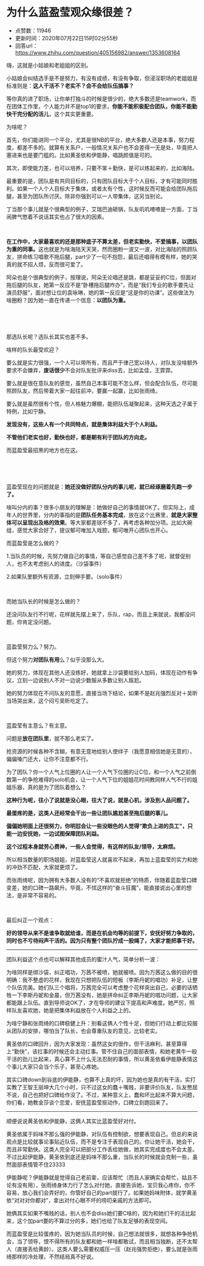 # 为什么蓝盈莹观众缘很差？
- 点赞数：11946
- 更新时间：2020年07月22日15时02分55秒
- 回答url：https://www.zhihu.com/question/405156982/answer/1353608164
<body>
 <p data-pid="9Yf1ZuET">嗨，这就是小姑娘和老姐姐的区别。</p>
 <p data-pid="D-Xfplvu">小姑娘会纠结选手是不是努力，有没有成绩，有没有争取，但浸淫职场的老姐姐是标准则是：<b>这人干活不？老实不？会不会给队伍搞事？</b></p>
 <p data-pid="3zOLW4Dn">等你真的进了职场，让你单打独斗的时候是很少的，绝大多数还是teamwork，而在团体工作里，个人能力并不是top1的要求，<b>你能不能积极配合团队，你能不能勤快干完分配的活儿</b>，这个其实更重要。</p>
 <p data-pid="eyemmGGd">为啥呢？</p>
 <p data-pid="iRHDRnpW">首先，你们能进同一个平台，尤其是很NB的平台，绝大多数人还是本事，努力程度，都差不多的。就算有关系户，一般情况关系户也不会差得一无是处，毕竟把人塞进来也是要门槛的。比如黄圣依和伊能静，唱跳颜值是可的。</p>
 <p data-pid="4QumBJix">其次，即使能力差，也可以培养，只要不笨＋勤快，是可以练起来的，比如海陆。</p>
 <p data-pid="0L4saUMO">最重要的是，团队是有共同目标的，只有团队目标大于个人目标，才有可能同时胜利。如果一个人个人目标大于集体，或者太有个性，这时候反而可能会给团队拖后腿，甚至为团队所讨厌。除非你强到可以一人带集体，这另当别论。</p>
 <p data-pid="90lJjqex">丁当那个事儿就是个很典型的例子，艾瑞巴迪砸锅，队友叽叽喳喳是一方面，丁当闹脾气憋着不说话其实也占了很大的因素。</p>
 <p class="ztext-empty-paragraph"><br></p>
 <p data-pid="qAzJpgyU"><b>在工作中，大家最喜欢的还是那种底子不算太差，但老实勤快，不爱搞事，以团队为重的同事。</b>这也就是为啥海陆天天哭，然而圈粉一波又一波，对比海陆的照顾队友，拼命练习唱歌不拖后腿，part少了一句不抱怨，最后还唱得有模有样，她的哭真的就不招人烦，反而很可爱了。</p>
 <p data-pid="RPn1iEJ5">阿朵也是个很典型的例子，按理说，阿朵无论唱还是跳，都是妥妥的C位，但面对拖后腿的队友，她第一反应不是“卧槽拖后腿咋办”，而是“我们专业的歌手要先让演员舒服”，面对想让位的袁咏琳，她的第一反应是“这是你的功课”。这些做法为啥圈粉？因为她一直在传递一个信息：<b>以团队为重。</b></p>
 <p class="ztext-empty-paragraph"><br></p>
 <p class="ztext-empty-paragraph"><br></p>
 <p data-pid="Zdcvye7k">那选队长呢？选队长其实也差不多。</p>
 <p data-pid="SA6D6tIa">啥样的队长最受欢迎？</p>
 <p data-pid="SP8WhGCk">要么就是实力很强，一个人可以带所有，而且严于律己宽以待人，对队友没啥额外要求不会嫌弃，<b>废话很少</b>不会对队友批评来diss去，比如孟佳，王霏霏。</p>
 <p data-pid="-DZA2muk">要么就是很在意队友的感觉，虽然自己本事可能不怎么样，但会配合队伍，尽可能照顾队友，然后带着大家一起往前冲，要赢一起赢，比如张雨绮。</p>
 <p data-pid="Sn7W9MYp">要么就是虽然很有个性，但人格魅力爆棚，能把队伍凝聚起来，这种天选之子属于特例，比如宁静。</p>
 <p data-pid="ZQVv6yjL"><b>发现没有，这些人有一个共同特点，就是集体利益大于个人利益。</b></p>
 <p data-pid="B2k62sc-"><b>不管他们老实也好，勤快也好，都是朝有利于团队的方向走。</b></p>
 <p data-pid="hFYjvjm_">而蓝盈莹最招黑的地方也在这。</p>
 <p class="ztext-empty-paragraph"><br></p>
 <p class="ztext-empty-paragraph"><br></p>
 <p data-pid="82RuNLDx">蓝盈莹现在的问题就是：<b>她还没做好团队分内的事儿呢，就已经琢磨着先跑一步了。</b></p>
 <p data-pid="vDzSPOXl">啥叫分内的事？很多小朋友的理解是：她做好自己的事情就OK了。但实际上，成年人的世界里，分内的事指的是<b>团队任务基本完成</b>，放在这个比赛里，<b>就是大家整体可以呈现出及格的效果</b>。等大家都差球不多了，再考虑各种加分项。比如大碗组，感觉大家合好了，提议郁可唯加入戏腔，郁可唯开心团队也开心。</p>
 <p data-pid="sZ2JYQ8O">而蓝盈莹是怎么做的？</p>
 <p data-pid="zACEgHOW">1.当队员的时候，先努力做自己的事情，等自己感觉自己差不多了呢，就督促别人，也不太考虑别人的进度。（沙袋事件）</p>
 <p data-pid="1mJJIceH">2.如果队里额外有资源，立刻伸手要。（solo事件）</p>
 <p class="ztext-empty-paragraph"><br></p>
 <p data-pid="gQvWnWrK">而她当队长的时候是怎么做的？</p>
 <p data-pid="I88IVhrZ">还没问队友行不行呢，花样就先摆上来了，乐队，rap，而且上来就说，我都没问题，你肯定没问题。</p>
 <p class="ztext-empty-paragraph"><br></p>
 <p data-pid="Ie_h-p_7">蓝盈莹努力么？努力。</p>
 <p data-pid="jhNzP0Cz">但这个努力<b>对团队有用</b>么？似乎没那么大。</p>
 <p data-pid="GMgVP9SV">她的努力，体现在其他人还没练好，她就拿上沙袋要给别人加码，体现在动作有争议，立刻一边说别人不对一边说少数服从多数让别人尴尬。</p>
 <p data-pid="1bScRYv8">她的努力体现在不问队友的意愿，直接当场下结论，如果不是赵兆强烈反对＋吴昕当场哭出来，这个闷亏吴昕吃定了。</p>
 <p class="ztext-empty-paragraph"><br></p>
 <p data-pid="6m_pDerQ">蓝盈莹有主意么？有主意。</p>
 <p data-pid="WY1vhXND">问题是<b>放在团队里</b>，就不那么老实了。</p>
 <p data-pid="7Xj0F1AL">抢资源的时候各种不含糊，有意无意地给别人使绊子（我愿意相信她是无意的），偏偏嗓门还大，让你不注意都不行。</p>
 <p data-pid="O8GYOGEm">为了团队？你一个人气上位圈的人让一个人气下位圈的让C位，和一个人气之前倒数第一的争抢难得的solo机会，让一个人气下位的姐姐花时间教同样人气不行的姐姐乐器，真的是为了团队着想么？</p>
 <p data-pid="A8qBkcDq"><b>这种行为呢，往小了说就是没心眼，往大了说，就是心机，涉及到人品问题了。</b></p>
 <p data-pid="07wvCmrQ"><b>最蛋疼的是，这类人还经常会干出一些让团队尴尬甚至拖后腿的事儿。</b></p>
 <p data-pid="5HJAdchM"><b>偏偏她明面上还很努力，你明怼会让一些没眼色的人觉得“欺负上进的员工”，只能一边安抚她，一边试图保障团队利益。</b></p>
 <p data-pid="TFPLY93v"><b>这个过程本身就劳心费神，一些人会觉得，有这样的队友/领导，太麻烦。</b></p>
 <p data-pid="2jsiLOc-">所以相当数量的职场姐姐，对蓝盈莹这人就喜欢不起来，再加上蓝盈莹的实力和她的冲劲不匹配，大家就更烦了。</p>
 <p data-pid="2PjhGCKU">而张雨绮呢，因为拥有大多数人没有的“不喜欢就拒绝”的特质，伴随着蓝盈莹口碑变差，她的口碑一路飙升。毕竟，不怵这样的“奋斗狂魔”，能直接说出心里的想法，是非常不容易的。</p>
 <p class="ztext-empty-paragraph"><br></p>
 <p data-pid="OyyJMzuA">最后纠正一个观点：</p>
 <p data-pid="9ICc9LhX"><b>好的领导从来不是谁争取就给谁，而是在机会均等的前提下，安抚好努力争取的，同时也不亏待闷声干活的。因为只有整个团队拧成一股绳了，大家才能把事干好。</b></p>
 <hr>
 <p data-pid="xIj-k5HR">团队利益这个点也可以解释其他成员的蜜汁人气，简单分析一波：</p>
 <p data-pid="F0VkYbqP">为啥同样是绑沙袋，纠正唱功，万茜不被喷，她就被喷。因为万茜这么做的目的很明确：我不整虚的花样，我现在只想把队伍的短板（李斯丹妮的唱功）补足，让整个队伍完美。她们队三个唱将，万茜完全可以考虑整个花样突出自己，必要的话牺牲一下李斯丹妮和金晨，但万茜没有，她是拼命纠正李斯丹妮的唱功问题，让大家都能跟上队伍。直到导师说OK了，才在导师的建议下提高和声难度。她严厉，照样队友喜欢她，她是把集体利益放在个人利益之上的。</p>
 <p data-pid="tUdU2p51">为啥宁静和张雨绮的口碑稳健上升：别看这俩人个性十足，但她们行动上都比较服从团队的安排，哪怕当了队长，也会尊重队友的意见，比较老实。</p>
 <p data-pid="yCpbNOf_">黄圣依的口碑回升，因为大家发现：虽然这女的很作，但干活麻利，甚至算得上“勤快”，该扛事的时候还会主动扛事。管不住自己的面部表情，和她老黄牛一般干活的劲儿比起来，真心算不上什么无法忍耐的事情，所以黄圣依看伊能静表情这个事儿大家只会当个乐子，甚至心疼她。</p>
 <p data-pid="yOyhZEwn">其实口碑down到谷底的伊能静，也算不上真的坏，因为她也是真的有干活，实打实教了王智王丽坤大几个小时，只不过这女的蠢＋嘴贱，非要评价队友，队友憋屈不说，自己也把好口碑给作没了。不过，某种意义上，蠢和坏比起来不算大问题，你们看，她教金莎谈个恋爱，安抚蓝盈莹抠动作，口碑立刻跑回来了。</p>
 <hr>
 <p data-pid="qyPXn48C">顺便说说黄圣依和伊能静，这俩人其实比蓝盈莹好对付。</p>
 <p data-pid="bJ-os1hV">黄圣依属于妈味不那么强的伊能静，对队伍有控制欲，想要表现自己。但总的来说观点是比较就事论事贴近队伍，而不是专注于表现自己的。你让她干活，她会干，而且非常勤快。这类人完全可以把部分工作丢给她做，她其实完成度也不会太差。不过比起伊能静，黄圣依到底还是妈味不那么重，当队长的时候就会克制一些，虽然面部表情管不住23333</p>
 <p data-pid="V4rjoQcG">伊能静呢？伊能静就是觉得自己老前辈，应该帮忙（而且人家确实会帮忙，姑且不论有没有用），张雨绮身体力行了怎么对付她，直接告诉她，宝贝我心疼你，你不容易，放心我们会弄好的，你管好自己的part就行了。如果她妈味附体，就学黄圣依“对对对你都对”，拿出对付心眼不坏的唠叨亲戚的方法即可。</p>
 <p data-pid="zBp-VK1c">她俩其实如果不嘴贱的话，别人也不会diss她们要C啥的，因为和她们干的活比起来，这个加part要的不算过分的多，她们也给了队友足够的表现空间。</p>
 <p data-pid="FGHpr596">而蓝盈莹是比较蛋疼的，因为她当队员的时候，自己想法就很多，就想各种争抢机会，当了领导，恨不得所有的队友都和她一样啥都敢试，而且相当独断，还不太帮人（直接丢给黄龄）。这类人要么需要权威压一压（赵兆强势拒绝），要么就是张雨绮那样的冷处理，不然结局真不好说。</p>
</body>